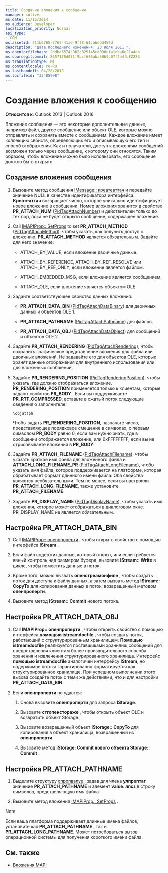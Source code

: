 ```yaml
---
title: Создание вложения к сообщению
manager: soliver
ms.date: 11/16/2014
ms.audience: Developer
localization_priority: Normal
api_type:
- COM
ms.assetid: 711b6765-7763-41ae-9ff8-61ca6ddd459d
description: 'Дата последнего изменения: 23 июля 2011 г.'
ms.openlocfilehash: 2bdba3574c962c825f45cd098efa1cba6e21a4ea
ms.sourcegitcommit: 8657170d071f9bcf680aba50b9c07f2a4fb82283
ms.translationtype: MT
ms.contentlocale: ru-RU
ms.lasthandoff: 04/28/2019
ms.locfileid: "33405998"
---
```

# <a name="creating-a-message-attachment"></a>Создание вложения к сообщению
  
**Относится к**: Outlook 2013 | Outlook 2016 
  
Вложение сообщения — это некоторые дополнительные данные, например файл, другое сообщение или объект OLE, которые можно отправлять и сохранять вместе с сообщением. Каждое вложение имеет коллекцию свойств, определяющих его и описывающую его тип и способ отображения. Как и получатели, доступ к вложениям сообщений возможен только через сообщение, к которому они относятся. Таким образом, чтобы вложение можно было использовать, его сообщение должно быть открыто.
  
## <a name="create-a-message-attachment"></a>Создание вложения сообщения
  
1. Вызовите метод сообщения [iMessage:: креатеаттач](imessage-createattach.md) и передайте значение NULL в качестве идентификатора интерфейса. **Креатеаттач** возвращает число, которое уникально идентифицирует новое вложение в сообщении. Номер вложения хранится в свойстве **PR_ATTACH_NUM** ([PidTagAttachNumber](pidtagattachnumber-canonical-property.md)) и действителен только до тех пор, пока не будет открыто сообщение, содержащее вложение.
    
2. Call [IMAPIProp:: SetProps](imapiprop-setprops.md) to set **PR_ATTACH_METHOD** ([PidTagAttachMethod](pidtagattachmethod-canonical-property.md)), чтобы указать, как получить доступ к вложению. **PR_ATTACH_METHOD** является обязательным. Задайте для него значение: 
    
   - ATTACH_BY_VALUE, если вложение двоичные данные.
    
   - ATTACH_BY_REFERENCE, ATTACH_BY_REF_RESOLVE или ATTACH_BY_REF_ONLY, если вложение является файлом.
    
   - ATTACH_EMBEDDED_MSG, если вложение является сообщением.
    
   - ATTACH_OLE, если вложение является объектом OLE.
    
3. Задайте соответствующее свойство данных вложения:
    
   - **PR_ATTACH_DATA_BIN** ([PidTagAttachDataBinary](pidtagattachdatabinary-canonical-property.md)) для двоичных данных и объектов OLE 1.
    
   - **PR_ATTACH_PATHNAME** ([PidTagAttachPathname](pidtagattachpathname-canonical-property.md)) для файлов.
    
   - **PR_ATTACH_DATA_OBJ** ([PidTagAttachDataObject](pidtagattachdataobject-canonical-property.md)) для сообщений и объектов OLE 2.
    
4. Задайте **PR_ATTACH_RENDERING** ([PidTagAttachRendering](pidtagattachrendering-canonical-property.md)), чтобы сохранить графическое представление вложения для файла или двоичных вложений. Не задавайте его для объектов OLE, которые хранят данные отображения для внутреннего использования или для вложенных сообщений. 
    
5. Задайте **PR_RENDERING_POSITION** ([PidTagRenderingPosition](pidtagrenderingposition-canonical-property.md)), чтобы указать, где должно отображаться вложение. **PR_RENDERING_POSITION** применяется только к клиентам, которые задают свойство **PR_BODY** . Если вы поддерживаете **PR_RTF_COMPRESSED**, вставьте в сжатый поток следующие сведения о заполнителе:
    
   `\objattph`

   Чтобы задать **PR_RENDERING_POSITION**, назначьте число, представляющее порядковое смещение в символах, с первым символом **PR_BODY** равно 0, если вам нужно знать, где в сообщении отображается вложение, или 0xFFFFFFFF, если вы не отрисовываете вложения в **PR_BODY**.
    
6. Задайте **PR_ATTACH_FILENAME** ([PidTagAttachFilename](pidtagattachfilename-canonical-property.md)), чтобы указать краткое имя файла для вложенного файла и **ATTACH_LONG_FILENAME\_PR** ([PidTagAttachLongFilename](pidtagattachlongfilename-canonical-property.md)), чтобы указать имя файла, которое поддерживается на платформе, которая обрабатывает формат длинного имени файла. Оба свойства являются необязательными. Тем не менее, если вы настроили **PR_ATTACH_LONG_FILENAME**, также установите **PR_ATTACH_FILENAME**. 
    
7. Задайте **PR_DISPLAY_NAME** ([PidTagDisplayName](pidtagdisplayname-canonical-property.md)), чтобы указать имя вложения, которое может отображаться в диалоговом окне. PR_DISPLAY_NAME не является обязательным. 
    
## <a name="set-pr_attach_data_bin"></a>Настройка PR_ATTACH_DATA_BIN
  
1. Call [IMAPIProp:: опенпроперти](imapiprop-openproperty.md) , чтобы открыть свойство с помощью интерфейса **IStream** . 
    
2. Если файл содержит данные, который открыт, или если требуется явный контроль над размером буфера, вызовите **IStream:: Write** в цикле, чтобы поместить данные в поток. 
    
3. Кроме того, можно вызвать **опенстреамонфиле** , чтобы создать поток для доступа к файлу данных, а затем вызвать метод **IStream:: CopyTo** для копирования данных в поток, возвращенный методом **опенпроперти**.
    
4. Вызовите метод **IStream:: Commit** нового потока. 
    
## <a name="set-pr_attach_data_obj"></a>Настройка PR_ATTACH_DATA_OBJ
  
1. Call **IMAPIProp:: опенпроперти** , чтобы открыть свойство с помощью интерфейса **помощью istreamdocfile** , чтобы создать поток, работающий с структурированным хранилищем. **Помощью istreamdocfile** реализуется поставщиками хранилищ сообщений для предоставления клиентам более производительного способа хранения и извлечения структурированного хранилища. Интерфейс **помощью istreamdocfile** аналогичен интерфейсу **IStream**, но содержимое потока гарантированно форматируется как структурированное хранилище. При успешном выполнении этого вызова создайте поток с теми же действиями, что и для настройки **PR_ATTACH_DATA_BIN**.
    
2. Если **опенпроперти** не удастся: 
    
   1. Снова вызовите **опенпроперти** для запроса **IStorage**. 
      
   2. Вызовите **стгопенстораже** , чтобы открыть объект OLE и возвратить объект Storage. 
      
   3. Вызовите возвращенный объект **IStorage:: CopyTo** для копирования в объект хранилища, возвращенный из **опенпроперти**.
      
   4. Вызовите метод **IStorage: Commit нового объекта Storage:: Commit** . 
    
## <a name="set-pr_attach_pathname"></a>Настройка PR_ATTACH_PATHNAME
  
1. Выделите структуру [спропвалуе](spropvalue.md) , задав для члена **улпроптаг** значение **PR_ATTACH_PATHNAME** и элемент **value. лпсз** в строку символов, представляющую имя файла. 
    
2. Вызовите метод вложения [IMAPIProp:: SetProps](imapiprop-setprops.md) . 
    
> [!NOTE]
> Если ваша платформа поддерживает длинные имена файлов, установите как **PR_ATTACH_PATHNAME** , так и **PR_ATTACH_LONG_PATHNAME**. Может потребоваться вызов операционной системы для получения короткого имени файла. 
  
## <a name="see-also"></a>См. также

- [Вложения MAPI](mapi-attachments.md)

